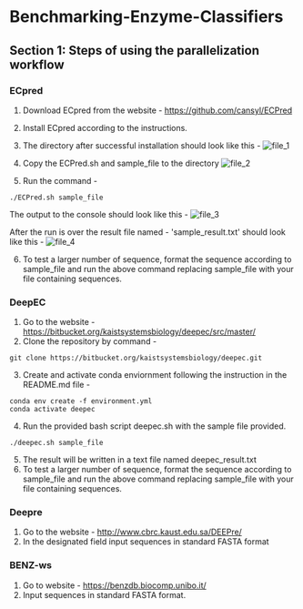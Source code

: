 # Benchmarking-Enzyme-Classifiers

## Section 1: Steps of using the parallelization workflow 

### ECpred

1. Download ECpred from the website - https://github.com/cansyl/ECPred 
2. Install ECpred according to the instructions. 
3. The directory after successful installation should look like this -
![file_1](https://user-images.githubusercontent.com/66162359/182935588-fff9c14e-0729-4382-80f1-ad19c302d05b.PNG)

4. Copy the ECPred.sh and sample_file to the directory 
![file_2](https://user-images.githubusercontent.com/66162359/182936062-ebd85ffa-1dfc-4d1f-a5be-ecc202572e0e.PNG)

5. Run the command - 
```
./ECPred.sh sample_file
```

The output to the console should look like this - 
![file_3](https://user-images.githubusercontent.com/66162359/182936178-a4715972-e783-46bc-bcdb-af223786e9ef.PNG)

After the run is over the result file named - 'sample_result.txt' should look like this - 
![file_4](https://user-images.githubusercontent.com/66162359/182936553-eeef5ca4-54b5-4ed5-b2cf-0372b39f3c25.PNG)


6. To test a larger number of sequence, format the sequence according to sample_file and run the above command replacing sample_file with your file containing sequences. 

### DeepEC

1. Go to the website - https://bitbucket.org/kaistsystemsbiology/deepec/src/master/
2. Clone the repository by command - 
```
git clone https://bitbucket.org/kaistsystemsbiology/deepec.git
```
3. Create and activate conda enviornment following the instruction in the README.md file - 
```
conda env create -f environment.yml
conda activate deepec
```
4. Run the provided bash script deepec.sh with the sample file provided. 
```
./deepec.sh sample_file
```
5. The result will be written in a text file named deepec_result.txt
6. To test a larger number of sequence, format the sequence according to sample_file and run the above command replacing sample_file with your file containing sequences. 

### Deepre 

1. Go to the website - http://www.cbrc.kaust.edu.sa/DEEPre/
2. In the designated field input sequences in standard FASTA format 

### BENZ-ws 

1. Go to website - https://benzdb.biocomp.unibo.it/
2. Input sequences in standard FASTA format. 
